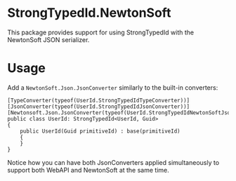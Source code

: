 # StrongTypedId.NewtonSoft

This package provides support for using StrongTypedId with the NewtonSoft JSON serializer.

# Usage

Add a `NewtonSoft.Json.JsonConverter` similarly to the built-in converters:

```
[TypeConverter(typeof(UserId.StrongTypedIdTypeConverter))]
[JsonConverter(typeof(UserId.StrongTypedIdJsonConverter))]
[Newtonsoft.Json.JsonConverter(typeof(UserId.StrongTypedIdNewtonSoftJsonConverter))]
public class UserId: StrongTypedId<UserId, Guid>
{
	public UserId(Guid primitiveId) : base(primitiveId)
	{
	}
}
```

Notice how you can have both JsonConverters applied simultaneously to support both WebAPI and NewtonSoft at the same time.
